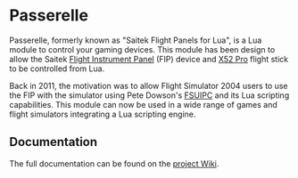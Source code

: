 Passerelle
==========

Passerelle, formerly known as "Saitek Flight Panels for Lua", is a Lua module to control your gaming devices. This module has been design to allow the Saitek [Flight Instrument Panel](http://www.saitek.com/uk/prod/fip.html) (FIP) device and [X52 Pro](http://www.saitek.com/uk/prod/x52pro.html) flight stick to be controlled from Lua.

Back in 2011, the motivation was to allow Flight Simulator 2004 users to use the FIP with the simulator using Pete Dowson's [FSUIPC](http://www.schiratti.com/dowson.html) and its Lua scripting capabilities. This module can now be used in a wide range of games and flight simulators integrating a Lua scripting engine.

Documentation
-------------

The full documentation can be found on the [project Wiki](https://github.com/chrilith/Passerelle/wiki).
